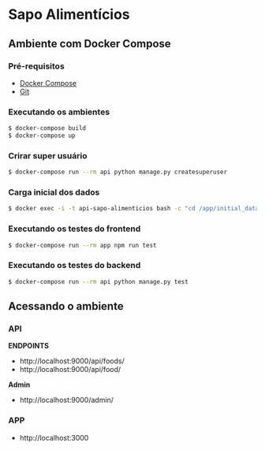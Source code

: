 # Sapo Alimentícios

## Ambiente com Docker Compose

### Pré-requisitos

-   [Docker Compose](http://https://docs.docker.com/compose/install/ "Install Docker Compose")
-   [Git](https://git-scm.com/book/en/v2/Getting-Started-Installing-Git "Git")

### Executando os ambientes

```sh
$ docker-compose build
$ docker-compose up
```

### Crirar super usuário

```sh
$ docker-compose run --rm api python manage.py createsuperuser
```

### Carga inicial dos dados

```sh
$ docker exec -i -t api-sapo-alimenticios bash -c "cd /app/initial_data && python initial_data_import.py"
```

### Executando os testes do frontend

```sh
$ docker-compose run --rm app npm run test
```

### Executando os testes do backend

```sh
$ docker-compose run --rm api python manage.py test
```

## Acessando o ambiente

### API

**ENDPOINTS**

-   http://localhost:9000/api/foods/
-   http://localhost:9000/api/food/

**Admin**

-   http://localhost:9000/admin/

### APP

-   http://localhost:3000

